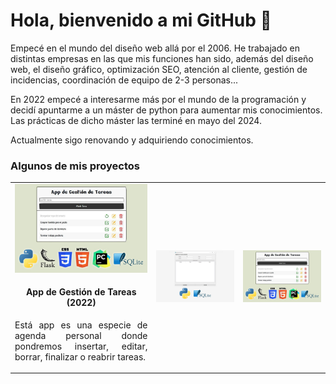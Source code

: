 <h1>Hola, bienvenido a mi GitHub 👋</h1>  

Empecé en el mundo del diseño web allá por el 2006. He trabajado en distintas empresas en las que mis funciones han sido, además del diseño web, el diseño gráfico, optimización SEO, atención al cliente, gestión de incidencias, coordinación de equipo de 2-3 personas...

En 2022 empecé a interesarme más por el mundo de la programación y decidí apuntarme a un máster de python para aumentar mis conocimientos. Las prácticas de dicho máster las terminé en mayo del 2024.

Actualmente sigo renovando y adquiriendo conocimientos.

<h3>Algunos de mis proyectos</h3>  

<table>
<tbody><tr>
<td>
<a href="https://github.com/sergioacunamartin/app-gestion-tareas" title="Ver App Gestión de Tareas" rel="nofollow">
<img src="https://github.com/sergioacunamartin/sergioacunamartin/blob/main/miniaturas/miniatura-app-tareas.jpg" alt="Miniatura proyecto App Gestión de Tareas style="max-width: 100%;">
</a>
<h4 style="text-align:center;">App de Gestión de Tareas (2022)</h4>  
<p style="text-align: justify;">Está app es una especie de agenda personal donde pondremos insertar, editar, borrar, finalizar o reabrir tareas.</p>  
</td>
<td>
<a href="https://github.com/sergioacunamartin/app-gestion-productos" title="Ver App Gestión de Productos" rel="nofollow">
<img src="https://github.com/sergioacunamartin/sergioacunamartin/blob/main/miniaturas/miniatura-app-gestion-productos.jpg" alt="Miniatura proyecto App Gestión de Productos style="max-width: 100%;">
</a>
</td>
<td>
<a href="https://github.com/sergioacunamartin/app-gestion-tareas" title="Ver App Gestión de Tareas" rel="nofollow">
<img src="https://github.com/sergioacunamartin/sergioacunamartin/blob/main/miniaturas/miniatura-app-tareas.jpg" alt="Miniatura proyecto App Gestión de Tareas style="max-width: 100%;">
</a>
</td>  
</tr>
</tbody></table>
